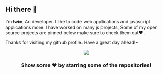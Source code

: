 ## Hi there 👋 
I'm **Iwin**, An developer. I like to code web applications and javascript applications more. I have worked on many js projects, Some of my open source projects are pinned below make sure to check them out❤.

Thanks for visiting my github profile. Have a great day ahead!~


<p align="center">
<img src="https://github-readme-stats.vercel.app/api?username=XOUT1&&show_icons=true&title_color=ffffff&icon_color=bb2acf&text_color=daf7dc&bg_color=151515">
</p>

<div align="center">

### Show some ❤️ by starring some of the repositories!

</div>
